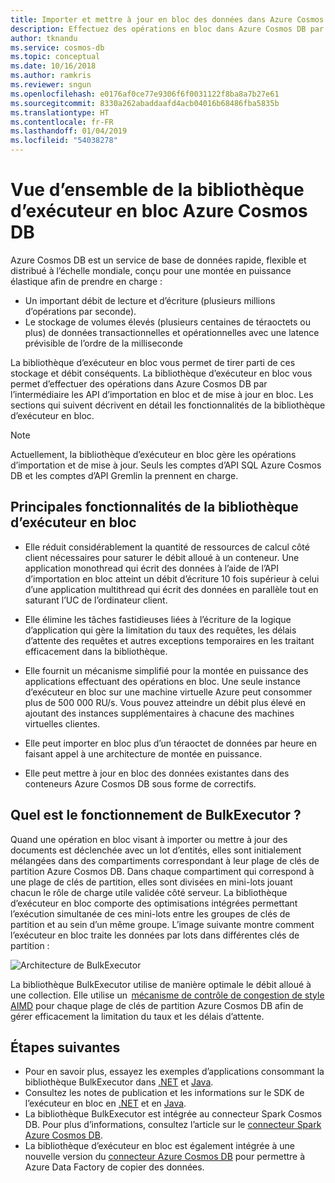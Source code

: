 ```yaml
---
title: Importer et mettre à jour en bloc des données dans Azure Cosmos DB avec la bibliothèque d’exécuteur en bloc
description: Effectuez des opérations en bloc dans Azure Cosmos DB par l’intermédiaire des API d’importation en bloc et de mise à jour en bloc proposées par la bibliothèque d’exécuteur en bloc.
author: tknandu
ms.service: cosmos-db
ms.topic: conceptual
ms.date: 10/16/2018
ms.author: ramkris
ms.reviewer: sngun
ms.openlocfilehash: e0176af0ce77e9306f6f0031122f8ba8a7b27e61
ms.sourcegitcommit: 8330a262abaddaafd4acb04016b68486fba5835b
ms.translationtype: HT
ms.contentlocale: fr-FR
ms.lasthandoff: 01/04/2019
ms.locfileid: "54038278"
---
```

# <a name="azure-cosmos-db-bulk-executor-library-overview"></a>Vue d’ensemble de la bibliothèque d’exécuteur en bloc Azure Cosmos DB
 
Azure Cosmos DB est un service de base de données rapide, flexible et distribué à l’échelle mondiale, conçu pour une montée en puissance élastique afin de prendre en charge : 

* Un important débit de lecture et d’écriture (plusieurs millions d’opérations par seconde).  
* Le stockage de volumes élevés (plusieurs centaines de téraoctets ou plus) de données transactionnelles et opérationnelles avec une latence prévisible de l’ordre de la milliseconde  

La bibliothèque d’exécuteur en bloc vous permet de tirer parti de ces stockage et débit conséquents. La bibliothèque d’exécuteur en bloc vous permet d’effectuer des opérations dans Azure Cosmos DB par l’intermédiaire les API d’importation en bloc et de mise à jour en bloc. Les sections qui suivent décrivent en détail les fonctionnalités de la bibliothèque d’exécuteur en bloc. 

> [!NOTE] 
> Actuellement, la bibliothèque d’exécuteur en bloc gère les opérations d’importation et de mise à jour. Seuls les comptes d’API SQL Azure Cosmos DB et les comptes d’API Gremlin la prennent en charge.
 
## <a name="key-features-of-the-bulk-executor-library"></a>Principales fonctionnalités de la bibliothèque d’exécuteur en bloc  
 
* Elle réduit considérablement la quantité de ressources de calcul côté client nécessaires pour saturer le débit alloué à un conteneur. Une application monothread qui écrit des données à l’aide de l’API d’importation en bloc atteint un débit d’écriture 10 fois supérieur à celui d’une application multithread qui écrit des données en parallèle tout en saturant l’UC de l’ordinateur client.  

* Elle élimine les tâches fastidieuses liées à l’écriture de la logique d’application qui gère la limitation du taux des requêtes, les délais d’attente des requêtes et autres exceptions temporaires en les traitant efficacement dans la bibliothèque.  

* Elle fournit un mécanisme simplifié pour la montée en puissance des applications effectuant des opérations en bloc. Une seule instance d’exécuteur en bloc sur une machine virtuelle Azure peut consommer plus de 500 000 RU/s. Vous pouvez atteindre un débit plus élevé en ajoutant des instances supplémentaires à chacune des machines virtuelles clientes.  
 
* Elle peut importer en bloc plus d’un téraoctet de données par heure en faisant appel à une architecture de montée en puissance.  

* Elle peut mettre à jour en bloc des données existantes dans des conteneurs Azure Cosmos DB sous forme de correctifs. 
 
## <a name="how-does-the-bulk-executor-operate"></a>Quel est le fonctionnement de BulkExecutor ? 

Quand une opération en bloc visant à importer ou mettre à jour des documents est déclenchée avec un lot d’entités, elles sont initialement mélangées dans des compartiments correspondant à leur plage de clés de partition Azure Cosmos DB. Dans chaque compartiment qui correspond à une plage de clés de partition, elles sont divisées en mini-lots jouant chacun le rôle de charge utile validée côté serveur. La bibliothèque d’exécuteur en bloc comporte des optimisations intégrées permettant l’exécution simultanée de ces mini-lots entre les groupes de clés de partition et au sein d’un même groupe. L’image suivante montre comment l’exécuteur en bloc traite les données par lots dans différentes clés de partition :  

![Architecture de BulkExecutor](./media/bulk-executor-overview/bulk-executor-architecture.png)

La bibliothèque BulkExecutor utilise de manière optimale le débit alloué à une collection. Elle utilise un  [mécanisme de contrôle de congestion de style AIMD](https://tools.ietf.org/html/rfc5681) pour chaque plage de clés de partition Azure Cosmos DB afin de gérer efficacement la limitation du taux et les délais d’attente. 

## <a name="next-steps"></a>Étapes suivantes 
  
* Pour en savoir plus, essayez les exemples d’applications consommant la bibliothèque BulkExecutor dans [.NET](bulk-executor-dot-net.md) et [Java](bulk-executor-java.md).  
* Consultez les notes de publication et les informations sur le SDK de l’exécuteur en bloc en [.NET](sql-api-sdk-bulk-executor-dot-net.md) et en [Java](sql-api-sdk-bulk-executor-java.md).
* La bibliothèque BulkExecutor est intégrée au connecteur Spark Cosmos DB. Pour plus d’informations, consultez l’article sur le [connecteur Spark Azure Cosmos DB](spark-connector.md).  
* La bibliothèque d’exécuteur en bloc est également intégrée à une nouvelle version du [connecteur Azure Cosmos DB](https://aka.ms/bulkexecutor-adf-v2) pour permettre à Azure Data Factory de copier des données.
